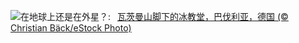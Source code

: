 ![](https://www.bing.com/th?id=OHR.IceChapel_ZH-CN9189733666_UHD.jpg&w=1000)在地球上还是在外星？:&nbsp;&ensp;[瓦茨曼山脚下的冰教堂，巴伐利亚，德国 (© Christian Bäck/eStock Photo)](https://www.bing.com/th?id=OHR.IceChapel_ZH-CN9189733666_UHD.jpg)
<br><br/>
